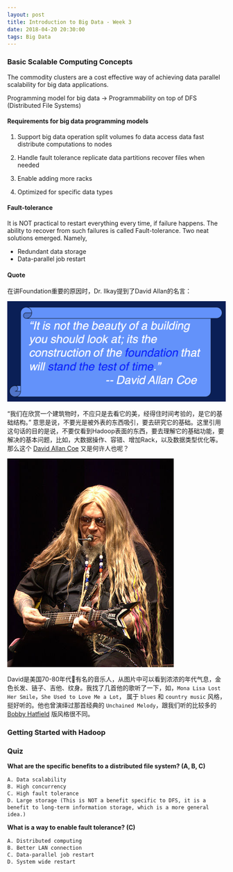 ```yaml
---
layout: post
title: Introduction to Big Data - Week 3
date: 2018-04-20 20:30:00
tags: Big Data
---
```


### Basic Scalable Computing Concepts

The commodity clusters are a cost effective way of achieving data parallel scalability for big data applications.

Programming model for big data
->
Programmability on top of DFS (Distributed File Systems)

#### Requirements for big data programming models

1. Support big data operation
split volumes fo data
access data fast
distribute computations to nodes

2. Handle fault tolerance
replicate data partitions
recover files when needed

3. Enable adding more racks
4. Optimized for specific data types

#### Fault-tolerance

It is NOT practical to restart everything every time, if failure happens.
The ability to recover from such failures is called Fault-tolerance.
Two neat solutions emerged.
Namely, 
* Redundant data storage
* Data-parallel job restart

#### Quote

在讲Foundation重要的原因时，Dr. Ilkay提到了David Allan的名言：

![Quote about foundation](/assets/images/introduction-to-big-data/quote-foundation.png "Quote about foundation")

“我们在欣赏一个建筑物时，不应只是去看它的美，经得住时间考验的，是它的基础结构。”
意思是说，不要光是被外表的东西吸引，要去研究它的基础。这里引用这句话的目的是说，不要仅看到Hadoop表面的东西，要去理解它的基础功能，要解决的基本问题，比如，大数据操作、容错、增加Rack，以及数据类型优化等。
那么这个 [David Allan Coe](https://en.wikipedia.org/wiki/David_Allan_Coe) 又是何许人也呢？

![David Allan Coe](/assets/images/introduction-to-big-data/david-allan-coe.jpg "David Allan Coe")

David是美国70-80年代有名的音乐人，从图片中可以看到浓浓的年代气息，金色长发、链子、吉他、纹身。我找了几首他的歌听了一下，如，`Mona Lisa Lost Her Smile`，`She Used to Love Me a Lot`， 属于 `blues` 和 `country music` 风格，挺好听的。他也曾演绎过那首经典的 `Unchained Melody`，跟我们听的比较多的 [Bobby Hatfield](https://en.wikipedia.org/wiki/Bobby_Hatfield) 版风格很不同。

### Getting Started with Hadoop



### Quiz

**What are the specific benefits to a distributed file system? (A, B, C)**

    A. Data scalability
    B. High concurrency
    C. High fault tolerance
    D. Large storage (This is NOT a benefit specific to DFS, it is a benefit to long-term information storage, which is a more general idea.)

**What is a way to enable fault tolerance? (C)**

    A. Distributed computing
    B. Better LAN connection
    C. Data-parallel job restart
    D. System wide restart


